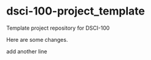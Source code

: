 # dsci-100-project_template
Template project repository for DSCI-100

Here are some changes.

add another line